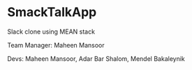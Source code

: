 # SmackTalkApp
Slack clone using MEAN stack

Team Manager: Maheen Mansoor


Devs: Maheen Mansoor, Adar Bar Shalom, Mendel Bakaleynik
